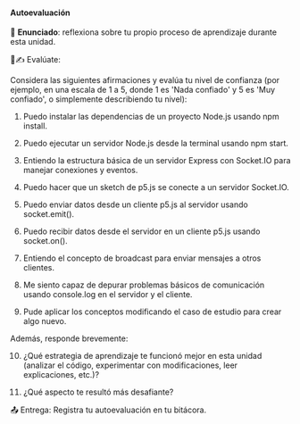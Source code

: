 #### Autoevaluación

🎯 **Enunciado**: reflexiona sobre tu propio proceso de aprendizaje durante esta unidad.

🧐✍️ Evalúate:

Considera las siguientes afirmaciones y evalúa tu nivel de confianza (por ejemplo, en una escala de 1 a 5, donde 1 es 'Nada confiado' y 5 es 'Muy confiado', o simplemente describiendo tu nivel):

1. Puedo instalar las dependencias de un proyecto Node.js usando npm install.

2. Puedo ejecutar un servidor Node.js desde la terminal usando npm start. 

3. Entiendo la estructura básica de un servidor Express con Socket.IO para manejar conexiones y eventos. 

4. Puedo hacer que un sketch de p5.js se conecte a un servidor Socket.IO. 

5. Puedo enviar datos desde un cliente p5.js al servidor usando socket.emit(). 

6. Puedo recibir datos desde el servidor en un cliente p5.js usando socket.on(). 

7. Entiendo el concepto de broadcast para enviar mensajes a otros clientes. 

8. Me siento capaz de depurar problemas básicos de comunicación usando console.log en el servidor y el cliente. 

9. Pude aplicar los conceptos modificando el caso de estudio para crear algo nuevo.

Además, responde brevemente:

10. ¿Qué estrategia de aprendizaje te funcionó mejor en esta unidad (analizar el código, 
experimentar con modificaciones, leer explicaciones, etc.)?

11. ¿Qué aspecto te resultó más desafiante?

📤 Entrega: Registra tu autoevaluación en tu bitácora.


